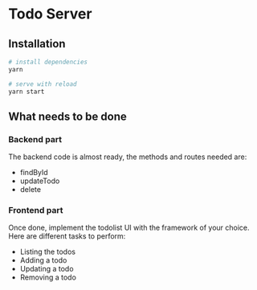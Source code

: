 # Todo Server

## Installation

```bash
# install dependencies
yarn

# serve with reload
yarn start
```

## What needs to be done

### Backend part

The backend code is almost ready, the methods and routes needed are:

- findById
- updateTodo
- delete

### Frontend part

Once done, implement the todolist UI with the framework of your choice.
Here are different tasks to perform:

- Listing the todos
- Adding a todo
- Updating a todo
- Removing a todo
